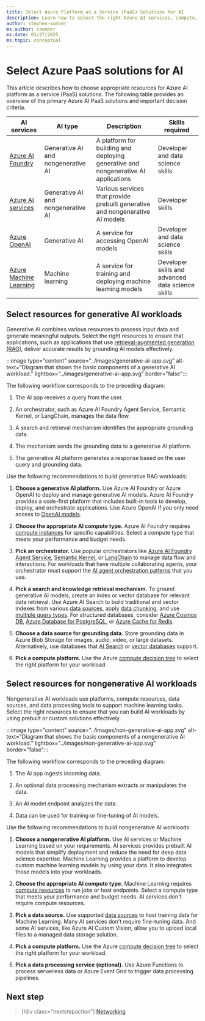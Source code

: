 ```yaml
---
title: Select Azure Platform as a Service (PaaS) Solutions for AI
description: Learn how to select the right Azure AI services, compute, and tools to build effective generative and nongenerative AI workloads.
author: stephen-sumner
ms.author: ssumner
ms.date: 03/27/2025
ms.topic: conceptual
---
```


# Select Azure PaaS solutions for AI

This article describes how to choose appropriate resources for Azure AI platform as a service (PaaS) solutions. The following table provides an overview of the primary Azure AI PaaS solutions and important decision criteria.

| AI services | AI type | Description | Skills required |
|---------|------------|---------| --- |
| [Azure AI Foundry](/azure/ai-foundry/what-is-azure-ai-foundry) | Generative AI and nongenerative AI | A platform for building and deploying generative and nongenerative AI applications | Developer and data science skills |
| [Azure AI services](/azure/ai-services/what-are-ai-services) | Generative AI and nongenerative AI | Various services that provide prebuilt generative and nongenerative AI models | Developer skills |
| [Azure OpenAI](/azure/ai-foundry/openai/concepts/models) | Generative AI | A service for accessing OpenAI models | Developer and data science skills |
| [Azure Machine Learning](/azure/machine-learning/overview-what-is-azure-machine-learning) | Machine learning | A service for training and deploying machine learning models | Developer skills and advanced data science skills |

## Select resources for generative AI workloads

Generative AI combines various resources to process input data and generate meaningful outputs. Select the right resources to ensure that applications, such as applications that use [retrieval-augmented generation (RAG)](/azure/architecture/ai-ml/guide/rag/rag-solution-design-and-evaluation-guide), deliver accurate results by grounding AI models effectively.

:::image type="content" source="../images/generative-ai-app.svg" alt-text="Diagram that shows the basic components of a generative AI workload." lightbox="../images/generative-ai-app.svg" border="false":::

The following workflow corresponds to the preceding diagram:

1. The AI app receives a query from the user. 

1. An orchestrator, such as Azure AI Foundry Agent Service, Semantic Kernel, or LangChain, manages the data flow.

1. A search and retrieval mechanism identifies the appropriate grounding data.

1. The mechanism sends the grounding data to a generative AI platform.

1. The generative AI platform generates a response based on the user query and grounding data.

Use the following recommendations to build generative RAG workloads:

1. **Choose a generative AI platform.** Use Azure AI Foundry or Azure OpenAI to deploy and manage generative AI models. Azure AI Foundry provides a code-first platform that includes built-in tools to develop, deploy, and orchestrate applications. Use Azure OpenAI if you only need access to [OpenAI models](/azure/ai-services/openai/concepts/models).

1. **Choose the appropriate AI compute type.** Azure AI Foundry requires [compute instances](/azure/ai-studio/how-to/create-manage-compute) for specific capabilities. Select a compute type that meets your performance and budget needs.

1. **Pick an orchestrator.** Use popular orchestrators like [Azure AI Foundry Agent Service](/azure/ai-foundry/agents/overview), [Semantic Kernel](/semantic-kernel/overview/), or [LangChain](https://python.langchain.com/v0.2/docs/integrations/platforms/microsoft/) to manage data flow and interactions. For workloads that have multiple collaborating agents, your orchestrator must support the [AI agent orchestration patterns](/azure/architecture/ai-ml/guide/ai-agent-design-patterns) that you use.

1. **Pick a search and knowledge retrieval mechanism.** To ground generative AI models, create an index or vector database for relevant data retrieval. Use Azure AI Search to build traditional and vector indexes from various [data sources](/azure/search/search-indexer-overview#supported-data-sources), apply [data chunking](/azure/search/vector-search-integrated-vectorization), and use [multiple query types](/azure/search/search-query-overview#types-of-queries). For structured databases, consider [Azure Cosmos DB](/azure/cosmos-db/vector-database), [Azure Database for PostgreSQL](/azure/postgresql/flexible-server/how-to-use-pgvector), or [Azure Cache for Redis](/azure/azure-cache-for-redis/cache-overview-vector-similarity).

1. **Choose a data source for grounding data.** Store grounding data in Azure Blob Storage for images, audio, video, or large datasets. Alternatively, use databases that [AI Search](/azure/search/search-indexer-overview#supported-data-sources) or [vector databases](/dotnet/ai/conceptual/vector-databases#available-vector-database-solutions) support.

1. **Pick a compute platform.** Use the Azure [compute decision tree](/azure/architecture/guide/technology-choices/compute-decision-tree) to select the right platform for your workload.

## Select resources for nongenerative AI workloads

Nongenerative AI workloads use platforms, compute resources, data sources, and data processing tools to support machine learning tasks. Select the right resources to ensure that you can build AI workloads by using prebuilt or custom solutions effectively.

:::image type="content" source="../images/non-generative-ai-app.svg" alt-text="Diagram that shows the basic components of a nongenerative AI workload." lightbox="../images/non-generative-ai-app.svg" border="false":::

The following workflow corresponds to the preceding diagram:

1. The AI app ingests incoming data.

1. An optional data processing mechanism extracts or manipulates the data.

1. An AI model endpoint analyzes the data.

1. Data can be used for training or fine-tuning of AI models.

Use the following recommendations to build nongenerative AI workloads:

1. **Choose a nongenerative AI platform.** Use AI services or Machine Learning based on your requirements. AI services provides prebuilt AI models that simplify deployment and reduce the need for deep data science expertise. Machine Learning provides a platform to develop custom machine learning models by using your data. It also integrates those models into your workloads.

1. **Choose the appropriate AI compute type.** Machine Learning requires [compute resources](/azure/machine-learning/concept-azure-machine-learning-v2) to run jobs or host endpoints. Select a compute type that meets your performance and budget needs. AI services don't require compute resources.

1. **Pick a data source.** Use supported [data sources](/azure/machine-learning/how-to-datastore) to host training data for Machine Learning. Many AI services don't require fine-tuning data. And some AI services, like Azure AI Custom Vision, allow you to upload local files to a managed data storage solution.

1. **Pick a compute platform.** Use the Azure [compute decision tree](/azure/architecture/guide/technology-choices/compute-decision-tree) to select the right platform for your workload.

1. **Pick a data processing service (optional).** Use Azure Functions to process serverless data or Azure Event Grid to trigger data processing pipelines.

## Next step

> [!div class="nextstepaction"]
> [Networking](../platform/networking.md)
